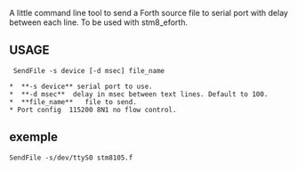 A little command line tool to send a Forth source file to serial port with delay between each line.
To be used with stm8_eforth. 

## USAGE

	 SendFile -s device [-d msec] file_name
	
	*  **-s device** serial port to use.
	*  **-d msec**  delay in msec between text lines. Default to 100.
	*  **file_name**   file to send.
	* Port config  115200 8N1 no flow control. 
 

## exemple

	SendFile -s/dev/ttyS0 stm8105.f
	
